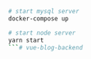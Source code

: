 ```bash
# start mysql server
docker-compose up

# start node server
yarn start
```# vue-blog-backend
